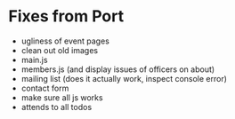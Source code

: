 # Fixes from Port

-   ugliness of event pages
-   clean out old images
-   main.js
-   members.js (and display issues of officers on about)
-   mailing list (does it actually work, inspect console error)
-   contact form
-   make sure all js works
-   attends to all todos
